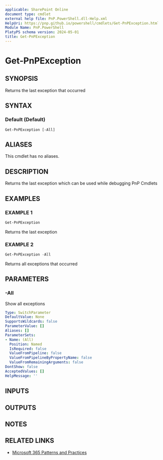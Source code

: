 ```yaml
---
applicable: SharePoint Online
document type: cmdlet
external help file: PnP.PowerShell.dll-Help.xml
HelpUri: https://pnp.github.io/powershell/cmdlets/Get-PnPException.html
Module Name: PnP.PowerShell
PlatyPS schema version: 2024-05-01
title: Get-PnPException
---
```


# Get-PnPException

## SYNOPSIS

Returns the last exception that occurred

## SYNTAX

### Default (Default)

```
Get-PnPException [-All]
```

## ALIASES

This cmdlet has no aliases.

## DESCRIPTION

Returns the last exception which can be used while debugging PnP Cmdlets

## EXAMPLES

### EXAMPLE 1

```powershell
Get-PnPException
```

Returns the last exception

### EXAMPLE 2

```powershell
Get-PnPException -All
```

Returns all exceptions that occurred

## PARAMETERS

### -All

Show all exceptions

```yaml
Type: SwitchParameter
DefaultValue: None
SupportsWildcards: false
ParameterValue: []
Aliases: []
ParameterSets:
- Name: (All)
  Position: Named
  IsRequired: false
  ValueFromPipeline: false
  ValueFromPipelineByPropertyName: false
  ValueFromRemainingArguments: false
DontShow: false
AcceptedValues: []
HelpMessage: ''
```

## INPUTS

## OUTPUTS

## NOTES

## RELATED LINKS

- [Microsoft 365 Patterns and Practices](https://aka.ms/m365pnp)
